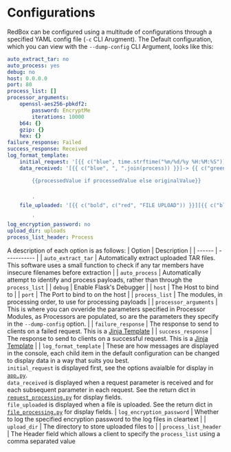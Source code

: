 # Configurations
RedBox can be configured using a multitude of configurations through a specified YAML config file (`-c` CLI Arugment). The Default configuration, which you can view with the `--dump-config` CLI Argument, looks like this:

```yaml
auto_extract_tar: no
auto_process: yes
debug: no
host: 0.0.0.0
port: 80
process_list: []
processor_arguments:
    openssl-aes256-pbkdf2:
        password: EncryptMe
        iterations: 10000
    b64: {}
    gzip: {}
    hex: {}
failure_response: Failed
success_response: Received
log_format_template:
    initial_request: '[{{ c("blue", time.strftime("%m/%d/%y %H:%M:%S")) }}] {{ c("yellow", src) }} {{ c("grey", method) }} {{ c("green", "/" + path) }}'
    data_received: '[{{ c("blue", ", ".join(process)) }}]-> {{ c("green", field) }}

        {{processedValue if processedValue else originalValue}}


        '
    file_uploaded: '[{{ c("bold", c("red", "FILE UPLOAD")) }}][{{ c("blue", ", ".join(process)) }}] {% if autoExtracted %}{{c("yellow", "Extracted Archive")}}{% endif %} => {{ c("green", fileDir + "/" + fileName) }}

        '
log_encryption_password: no
upload_dir: uploads
process_list_header: Process
```

A description of each option is as follows:
| Option | Description |
| ------ | ----------- |
| `auto_extract_tar` | Automatically extract uploaded TAR files.<br> This software uses a small function to check if any tar members have insecure filenames before extraction |
| `auto_process` | Automatically attempt to identify and process payloads, rather than through the `process_list` |
| `debug` | Enable Flask's Debugger |
| `host` | The Host to bind to |
| `port` | The Port to bind to on the host |
| `process_list` | The modules, in processing order, to use for processing payloads |
| `processor_arguments` | This is where you can ovveride the parameters specified in Processor Modules, as Processors are populated, so are the parameters they specify in the `--dump-config` option. |
| `failure_response` | The response to send to clients on a failed request. This is a [Jinja Template](https://jinja.palletsprojects.com/en/3.0.x/) | 
| `success_response` | The response to send to clients on a successful request. This is a [Jinja Template](https://jinja.palletsprojects.com/en/3.0.x/) | 
| `log_format_template` | These are how messages are displayed in the console, each child item in the default configuration can be changed to display data in a way that suits you best. <br>`initial_request` is displayed first, see the options avaialble for display in [`app.py`](https://github.com/cyberbutler/RedDrop/tree/master/reddrop/app.py).<br>`data_received` is displayed when a request parameter is received and for each subsequent parameter in each request. See the return dict in [`request_processing.py`](https://github.com/cyberbutler/RedDrop/tree/master/reddrop/request_processing.py) for display fields. <br>`file_uploaded` is displayed when a file is uploaded. See the return dict in [`file_processing.py`](https://github.com/cyberbutler/RedDrop/tree/master/reddrop/file_processing.py) for display fields.
| `log_encryption_password` | Whether to log the specified encryption password to the log files in cleartext |
| `upload_dir` | The directory to store uploaded files to |
| `process_list_header` | The Header field which allows a client to specify the `process_list` using a comma separated value
